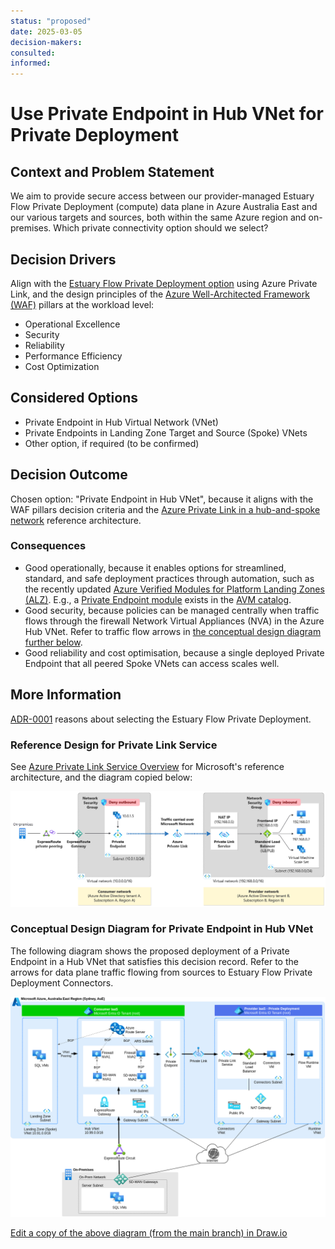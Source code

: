 ```yaml
---
status: "proposed"
date: 2025-03-05
decision-makers:
consulted:
informed:
---
```


# Use Private Endpoint in Hub VNet for Private Deployment

## Context and Problem Statement

We aim to provide secure access between our provider-managed Estuary Flow Private Deployment (compute) data plane in Azure Australia East and our various targets and sources, both within the same Azure region and on-premises.
Which private connectivity option should we select?

## Decision Drivers

Align with the [Estuary Flow Private Deployment option](https://docs.estuary.dev/getting-started/deployment-options/#private-deployment) using Azure Private Link, and the design principles of the [Azure Well-Architected Framework (WAF)](https://learn.microsoft.com/en-us/azure/well-architected/pillars) pillars at the workload level:

* Operational Excellence
* Security
* Reliability
* Performance Efficiency
* Cost Optimization

## Considered Options

* Private Endpoint in Hub Virtual Network (VNet)
* Private Endpoints in Landing Zone Target and Source (Spoke) VNets
* Other option, if required (to be confirmed)

## Decision Outcome

Chosen option: "Private Endpoint in Hub VNet", because it aligns with the WAF pillars decision criteria and the [Azure Private Link in a hub-and-spoke network](https://learn.microsoft.com/en-us/azure/architecture/networking/guide/private-link-hub-spoke-network) reference architecture.

### Consequences

* Good operationally, because it enables options for streamlined, standard, and safe deployment practices through automation, such as the recently updated [Azure Verified Modules for Platform Landing Zones (ALZ)](https://azure.github.io/Azure-Landing-Zones/terraform/). E.g., a [Private Endpoint module](https://azure.github.io/Azure-Verified-Modules/indexes/terraform/tf-resource-modules/) exists in the [AVM catalog](https://azure.github.io/Azure-Verified-Modules/indexes/terraform/tf-resource-modules/).
* Good security, because policies can be managed centrally when traffic flows through the firewall Network Virtual Appliances (NVA) in the Azure Hub VNet. Refer to traffic flow arrows in [the conceptual design diagram further below](#conceptual-design-diagram-for-private-endpoint-in-hub-vnet).
* Good reliability and cost optimisation, because a single deployed Private Endpoint that all peered Spoke VNets can access scales well.

## More Information

[ADR-0001](0001-use-estuary-flow-private-deployment.md) reasons about selecting the Estuary Flow Private Deployment.

### Reference Design for Private Link Service

See [Azure Private Link Service Overview](https://learn.microsoft.com/en-us/azure/private-link/private-link-service-overview) for Microsoft's reference architecture, and the diagram copied below:

![Azure Private Link Service Reference](../diagrams/exports/private-link-service-reference.png)

### Conceptual Design Diagram for Private Endpoint in Hub VNet

The following diagram shows the proposed deployment of a Private Endpoint in a Hub VNet that satisfies this decision record. Refer to the arrows for data plane traffic flowing from sources to Estuary Flow Private Deployment Connectors.

![Private Endpoint in Azure Hub VNet](../diagrams/exports/private-link.png)

[Edit a copy of the above diagram (from the main branch) in Draw.io](https://app.diagrams.net/#Uhttps://raw.githubusercontent.com/NetAion/avm-compositions/main/docs/diagrams/source/private-link.drawio)
